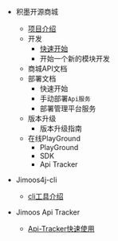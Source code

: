 * 积墨开源商城
    - [项目介绍](/README.md)
    - 开发
        - [快速开始](quick-start/quick-start.md)
        - 开始一个新的模块开发
    - 商城API文档
    - 部署文档
        - 快速开始
        - 手动部署`Api服务`
        - 部署管理平台服务
    - 版本升级
        - 版本升级指南
    - 在线PlayGround
        - PlayGround
        - SDK
        - Api Tracker
* Jimoos4j-cli
    - [cli工具介绍](jimoos4j-cli/index.md)

* Jimoos Api Tracker
    - [Api-Tracker快速使用](jimoos-api-tracer/index.md)